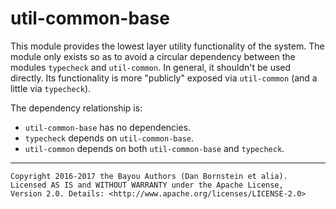 util-common-base
================

This module provides the lowest layer utility functionality of the system. The
module only exists so as to avoid a circular dependency between the modules
`typecheck` and `util-common`. In general, it shouldn't be used directly. Its
functionality is more "publicly" exposed via `util-common` (and a little via
`typecheck`).

The dependency relationship is:

* `util-common-base` has no dependencies.
* `typecheck` depends on `util-common-base`.
* `util-common` depends on both `util-common-base` and `typecheck`.

- - - - - - - - - -

```
Copyright 2016-2017 the Bayou Authors (Dan Bornstein et alia).
Licensed AS IS and WITHOUT WARRANTY under the Apache License,
Version 2.0. Details: <http://www.apache.org/licenses/LICENSE-2.0>
```
